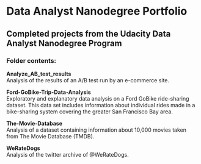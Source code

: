 # Data Analyst Nanodegree Portfolio
## Completed projects from the Udacity Data Analyst Nanodegree Program

### Folder contents:  
**Analyze_AB_test_results**   
Analysis of the results of an A/B test run by an e-commerce site.

**Ford-GoBike-Trip-Data-Analysis**   
Exploratory and explanatory data analysis on a Ford GoBike ride-sharing dataset. This data set includes information about individual rides made in a bike-sharing system covering the greater San Francisco Bay area.

**The-Movie-Database**   
Analysis of a dataset containing information about 10,000 movies taken from The Movie Database (TMDB).

**WeRateDogs**   
Analysis of the twitter archive of @WeRateDogs.

